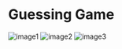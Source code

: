 
Guessing Game
=======================

![image1](https://github.com/lvcc-wad/Students/blob/master/BSIS/Alquiroz-Lynyrd-Ross/GuessingGame/guess1.png)
![image2](https://github.com/lvcc-wad/Students/blob/master/BSIS/Alquiroz-Lynyrd-Ross/GuessingGame/guess2.png)
![image3](https://github.com/lvcc-wad/Students/blob/master/BSIS/Alquiroz-Lynyrd-Ross/GuessingGame/guess3.png)
